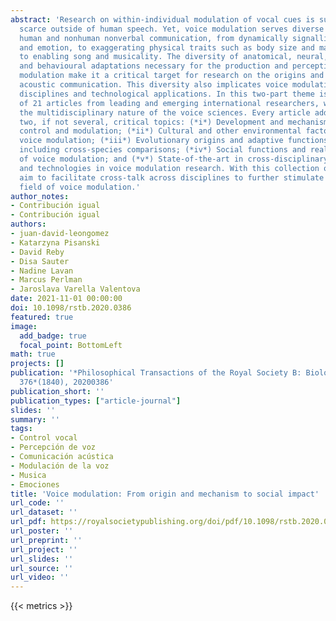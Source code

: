 ```yaml
---
abstract: 'Research on within-individual modulation of vocal cues is surprisingly
  scarce outside of human speech. Yet, voice modulation serves diverse functions in
  human and nonhuman nonverbal communication, from dynamically signalling motivation
  and emotion, to exaggerating physical traits such as body size and masculinity,
  to enabling song and musicality. The diversity of anatomical, neural, cognitive,
  and behavioural adaptations necessary for the production and perception of voice
  modulation make it a critical target for research on the origins and functions of
  acoustic communication. This diversity also implicates voice modulation in numerous
  disciplines and technological applications. In this two-part theme issue comprised
  of 21 articles from leading and emerging international researchers, we highlight
  the multidisciplinary nature of the voice sciences. Every article addresses at least
  two, if not several, critical topics: (*i*) Development and mechanisms driving vocal
  control and modulation; (*ii*) Cultural and other environmental factors affecting
  voice modulation; (*iii*) Evolutionary origins and adaptive functions of vocal control
  including cross-species comparisons; (*iv*) Social functions and real-world consequences
  of voice modulation; and (*v*) State-of-the-art in cross-disciplinary methodologies
  and technologies in voice modulation research. With this collection of works, we
  aim to facilitate cross-talk across disciplines to further stimulate the burgeoning
  field of voice modulation.'
author_notes:
- Contribución igual
- Contribución igual
authors:
- juan-david-leongomez
- Katarzyna Pisanski
- David Reby
- Disa Sauter
- Nadine Lavan
- Marcus Perlman
- Jaroslava Varella Valentova
date: 2021-11-01 00:00:00
doi: 10.1098/rstb.2020.0386
featured: true
image:
  add_badge: true
  focal_point: BottomLeft
math: true
projects: []
publication: '*Philosophical Transactions of the Royal Society B: Biological Sciences,
  376*(1840), 20200386'
publication_short: ''
publication_types: ["article-journal"]
slides: ''
summary: ''
tags:
- Control vocal
- Percepción de voz
- Comunicación acústica
- Modulación de la voz
- Musica
- Emociones
title: 'Voice modulation: From origin and mechanism to social impact'
url_code: ''
url_dataset: ''
url_pdf: https://royalsocietypublishing.org/doi/pdf/10.1098/rstb.2020.0386
url_poster: ''
url_preprint: ''
url_project: ''
url_slides: ''
url_source: ''
url_video: ''
---
```

{{< metrics >}}
